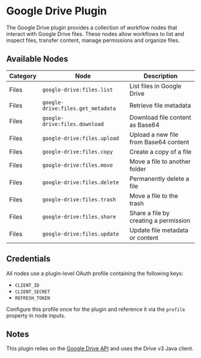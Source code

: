 # Google Drive Plugin

The Google Drive plugin provides a collection of workflow nodes that interact with Google Drive files. These nodes allow workflows to list and inspect files, transfer content, manage permissions and organize files.

## Available Nodes

| Category | Node                              | Description                           |
|----------|-----------------------------------|---------------------------------------|
| Files    | `google-drive:files.list`         | List files in Google Drive            |
| Files    | `google-drive:files.get_metadata` | Retrieve file metadata                |
| Files    | `google-drive:files.download`     | Download file content as Base64       |
| Files    | `google-drive:files.upload`       | Upload a new file from Base64 content |
| Files    | `google-drive:files.copy`         | Create a copy of a file               |
| Files    | `google-drive:files.move`         | Move a file to another folder         |
| Files    | `google-drive:files.delete`       | Permanently delete a file             |
| Files    | `google-drive:files.trash`        | Move a file to the trash              |
| Files    | `google-drive:files.share`        | Share a file by creating a permission |
| Files    | `google-drive:files.update`       | Update file metadata or content       |

## Credentials

All nodes use a plugin-level OAuth profile containing the following keys:

- `CLIENT_ID`
- `CLIENT_SECRET`
- `REFRESH_TOKEN`

Configure this profile once for the plugin and reference it via the `profile` property in node inputs.

## Notes

This plugin relies on the [Google Drive API](https://developers.google.com/drive/api) and uses the Drive v3 Java client.
